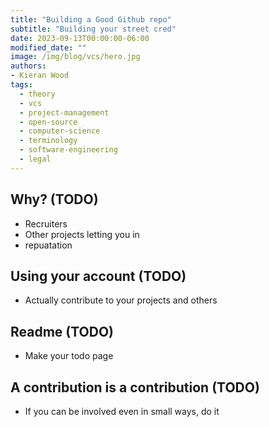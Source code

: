```yaml
---
title: "Building a Good Github repo"
subtitle: "Building your street cred"
date: 2023-09-13T00:00:00-06:00
modified_date: ""
image: /img/blog/vcs/hero.jpg
authors: 
- Kieran Wood
tags:
  - theory
  - vcs
  - project-management
  - open-source
  - computer-science
  - terminology
  - software-engineering
  - legal
---
```


## Why? (TODO)


- Recruiters
- Other projects letting you in
- repuatation

## Using your account (TODO)

- Actually contribute to your projects and others

## Readme (TODO)

- Make your todo page

## A contribution is a contribution (TODO)

- If you can be involved even in small ways, do it

